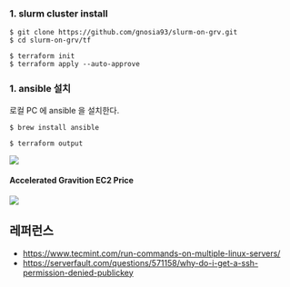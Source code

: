 ### 1. slurm cluster install ###

```
$ git clone https://github.com/gnosia93/slurm-on-grv.git
$ cd slurm-on-grv/tf

$ terraform init
$ terraform apply --auto-approve
```

### 1. ansible 설치 ###
로컬 PC 에 ansible 을 설치한다. 
```
$ brew install ansible
```

```
$ terraform output
```
![](https://github.com/gnosia93/slurm-on-grv/blob/main/tutorial/images/terraform-output.png)














#### Accelerated Gravition EC2 Price ####
![](https://github.com/gnosia93/slurm-on-grv/blob/main/tutorial/images/accelrated-ec2.png)


## 레퍼런스 ##
* https://www.tecmint.com/run-commands-on-multiple-linux-servers/
* https://serverfault.com/questions/571158/why-do-i-get-a-ssh-permission-denied-publickey
